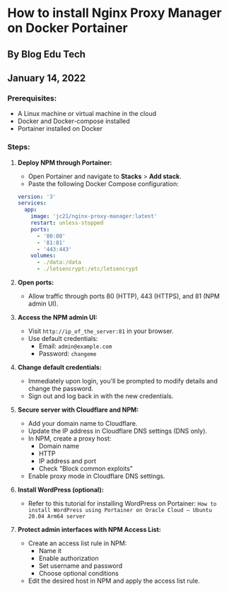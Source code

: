 
# How to install Nginx Proxy Manager on Docker Portainer

## By Blog Edu Tech
## January 14, 2022

### Prerequisites:

* A Linux machine or virtual machine in the cloud
* Docker and Docker-compose installed
* Portainer installed on Docker

### Steps:

1. **Deploy NPM through Portainer:**

   - Open Portainer and navigate to **Stacks** > **Add stack**.
   - Paste the following Docker Compose configuration:

   ```yaml
   version: '3'
   services:
     app:
       image: 'jc21/nginx-proxy-manager:latest'
       restart: unless-stopped
       ports:
         - '80:80'
         - '81:81'
         - '443:443'
       volumes:
         - ./data:/data
         - ./letsencrypt:/etc/letsencrypt
   

2. **Open ports:**

   - Allow traffic through ports 80 (HTTP), 443 (HTTPS), and 81 (NPM admin UI).

3. **Access the NPM admin UI:**

   - Visit `http://ip_of_the_server:81` in your browser.
   - Use default credentials:
     - Email: `admin@example.com`
     - Password: `changeme`

4. **Change default credentials:**

   - Immediately upon login, you'll be prompted to modify details and change the password.
   - Sign out and log back in with the new credentials.

5. **Secure server with Cloudflare and NPM:**

   - Add your domain name to Cloudflare.
   - Update the IP address in Cloudflare DNS settings (DNS only).
   - In NPM, create a proxy host:
     - Domain name
     - HTTP
     - IP address and port
     - Check "Block common exploits"
   - Enable proxy mode in Cloudflare DNS settings.

6. **Install WordPress (optional):**

   - Refer to this tutorial for installing WordPress on Portainer: `How to install WordPress using Portainer on Oracle Cloud – Ubuntu 20.04 Arm64 server`

7. **Protect admin interfaces with NPM Access List:**

   - Create an access list rule in NPM:
     - Name it
     - Enable authorization
     - Set username and password
     - Choose optional conditions
   - Edit the desired host in NPM and apply the access list rule.


